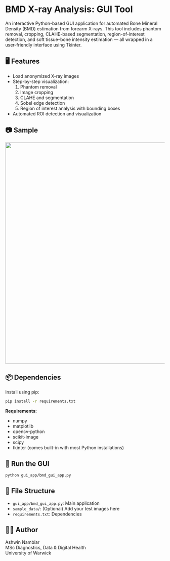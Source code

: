 # BMD X-ray Analysis: GUI Tool

An interactive Python-based GUI application for automated Bone Mineral Density (BMD) estimation from forearm X-rays. This tool includes phantom removal, cropping, CLAHE-based segmentation, region-of-interest detection, and soft tissue–bone intensity estimation — all wrapped in a user-friendly interface using Tkinter.

## 🖥️ Features

- Load anonymized X-ray images
- Step-by-step visualization:
  1. Phantom removal
  2. Image cropping
  3. CLAHE and segmentation
  4. Sobel edge detection
  5. Region of interest analysis with bounding boxes
- Automated ROI detection and visualization

## 📷 Sample

<img src="sample_output.png" width="700">

## 📦 Dependencies

Install using pip:

```bash
pip install -r requirements.txt
```

**Requirements:**

- numpy
- matplotlib
- opencv-python
- scikit-image
- scipy
- tkinter (comes built-in with most Python installations)

## 🚀 Run the GUI

```bash
python gui_app/bmd_gui_app.py
```

## 📁 File Structure

- `gui_app/bmd_gui_app.py`: Main application
- `sample_data/`: (Optional) Add your test images here
- `requirements.txt`: Dependencies

## 🧑‍💻 Author

Ashwin Nambiar  
MSc Diagnostics, Data & Digital Health  
University of Warwick
